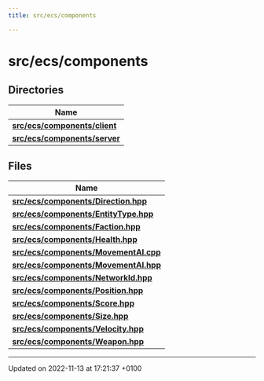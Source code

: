 ```yaml
---
title: src/ecs/components

---
```


# src/ecs/components



## Directories

| Name           |
| -------------- |
| **[src/ecs/components/client](Files/dir_ab0a5ce78cc1345b2f292773c1232112.md#dir-src/ecs/components/client)**  |
| **[src/ecs/components/server](Files/dir_a83849123e93de1405174e2beca1638f.md#dir-src/ecs/components/server)**  |

## Files

| Name           |
| -------------- |
| **[src/ecs/components/Direction.hpp](Files/_direction_8hpp.md#file-direction.hpp)**  |
| **[src/ecs/components/EntityType.hpp](Files/_entity_type_8hpp.md#file-entitytype.hpp)**  |
| **[src/ecs/components/Faction.hpp](Files/_faction_8hpp.md#file-faction.hpp)**  |
| **[src/ecs/components/Health.hpp](Files/_health_8hpp.md#file-health.hpp)**  |
| **[src/ecs/components/MovementAI.cpp](Files/_movement_a_i_8cpp.md#file-movementai.cpp)**  |
| **[src/ecs/components/MovementAI.hpp](Files/_movement_a_i_8hpp.md#file-movementai.hpp)**  |
| **[src/ecs/components/NetworkId.hpp](Files/_network_id_8hpp.md#file-networkid.hpp)**  |
| **[src/ecs/components/Position.hpp](Files/_position_8hpp.md#file-position.hpp)**  |
| **[src/ecs/components/Score.hpp](Files/_score_8hpp.md#file-score.hpp)**  |
| **[src/ecs/components/Size.hpp](Files/_size_8hpp.md#file-size.hpp)**  |
| **[src/ecs/components/Velocity.hpp](Files/_velocity_8hpp.md#file-velocity.hpp)**  |
| **[src/ecs/components/Weapon.hpp](Files/_weapon_8hpp.md#file-weapon.hpp)**  |






-------------------------------

Updated on 2022-11-13 at 17:21:37 +0100
